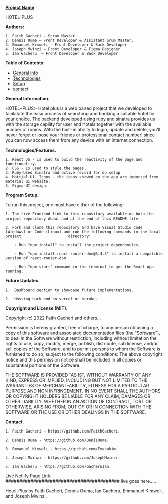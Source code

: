 <b><u>Project Name</u></b>

HOTEL-PLUS

<b>Authors:</b>

    1. Faith Gacheri – Scrum Master.
    2. Dennis Ouma – Front Developer & Assistant Srum Master.
    3. Emmanuel Kimweli – Front Developer & Back Developer
    4. Joseph Mwinzi – Front Developer & Figma Designer
    5. Ian Gacheru  – Front Developer & Back Developer

<b>Table of Contents:</b>

- [General info](#general-info)
- [Technologies](#technologies)
- [Setup](#setup)
- [contact](#contact)

<b>General Information.</b>

HOTEL~PLUS:- Hotel plus is a web based project that we developed to facilatate the easy process of searching and booking a suitable hotel for your choice. The backend developed using ruby and sinatra provides us with the storage capility for user and hotels together with the available number of rooms.
With the built-in ability to login, update and delete, you'll never forget or loose your friends or professional contact number! since you can now access them from any device with an internet connection.

<b>Technologies/Features.</b>

    1. React JS - Is used to build the reactivity of the page and functionality.
    2. CSS - Is used to style the pages.
    3. Ruby-Used Sinatra and active record for db setup
    4. Matrial-UI- Icons - the icons showed on the app are imported from material ui website.
    5. Figma-UI design.
    
<b>Program Setup.</b>

To run this project, one must have either of the following;

    1. The live Frontend link to this repository available on both the project repository About and at the end of this README file.
    
    2. Fork and clone this repository and have Visual Studio Code (Windows) or Code (Linux) and run the following commands in the local project                     directory:
    
        ◦ Run "npm install" to install the project dependencies.
        
        ◦ Run "npm install react-router-dom@6.4.3" to install a compatible version of react-router-dom.
        
        ◦ Run "npm start" command in the terminal to get the React App running.
        
<b>Future Updates.</b>

    1.  Dashboard section to showcase future implementations.
    
    2.  Hosting back end on vercel or heroku.   
    
    
<b>Copyright and License (MIT).</b>

Copyright (c) 2022 Faith Gacheri and others...

Permission is hereby granted, free of charge, to any person obtaining a copy of this software and associated documentation files 
(the "Software"), to deal in the Software without restriction, including without limitation the rights to use, copy, modify, merge, 
publish, distribute, sub license, and/or sell copies of the Software, and to permit persons to whom the Software is furnished to do so, 
subject to the following conditions:
The above copyright notice and this permission notice shall be included in all copies or substantial portions of the Software.

THE SOFTWARE IS PROVIDED "AS IS", WITHOUT WARRANTY OF ANY KIND, EXPRESS OR IMPLIED, INCLUDING BUT NOT LIMITED TO THE WARRANTIES OF MERCHANT-ABILITY, FITNESS FOR A PARTICULAR PURPOSE AND NON INFRINGEMENT. IN NO EVENT SHALL THE AUTHORS OR COPYRIGHT HOLDERS BE LIABLE FOR ANY CLAIM, DAMAGES OR OTHER LIABILITY, WHETHER IN AN ACTION OF CONTRACT, TORT OR OTHERWISE, ARISING FROM, OUT OF OR IN CONNECTION WITH THE SOFTWARE OR THE USE OR OTHER DEALINGS IN THE SOFTWARE.

<b>Contact.</b>

    1. Faith Gacheri – https://github.com/FaithGacheri.
    
    2. Dennis Ouma - https://github.com/DenisOuma.
    
    3. Emmanuel Kimweli - https://github.com/Emanukim.
    
    4. Joseph Mwinzi - https://github.com/JosephMwinzi.
    
    5. Ian Gacheru - https://github.com/GacheruIan.
    
Live Netlify Page Link.
#########################################
live goes here.....


Hotel-Plus by Faith Gacheri, Dennis Ouma, Ian Gacheru, Emmanuel Kimweli, and Joseph Mwinzi.


